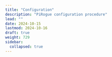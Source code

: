```yaml
---
title: "Configuration"
description: "PiRogue configuration procedure"
lead: ""
date: 2024-10-15
lastmod: 2024-10-16
draft: true
weight: 729
sidebar:
  collapsed: true
---
```

